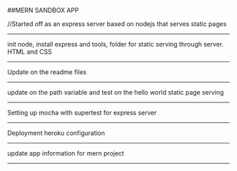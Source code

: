 ##MERN SANDBOX APP

//Started off as an express server based on nodejs that serves static pages

-------------------------------------------------------------

init node, install express and tools, folder for static serving through server. HTML and CSS

-------------------------------------------------------------

Update on the readme files

-------------------------------------------------------------

update on the path variable and test on the hello world static page serving

-------------------------------------------------------------

Setting up mocha with supertest for express server

-------------------------------------------------------------

Deployment heroku configuration

-------------------------------------------------------------

update app information for mern project

-------------------------------------------------------------
